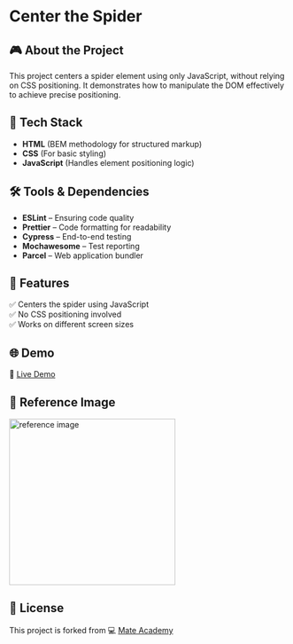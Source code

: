 # Center the Spider

## 🎮 About the Project
This project centers a spider element using only JavaScript, without relying on CSS positioning. It demonstrates how to manipulate the DOM effectively to achieve precise positioning.

## 🚀 Tech Stack
- **HTML** (BEM methodology for structured markup)
- **CSS** (For basic styling)
- **JavaScript** (Handles element positioning logic)

## 🛠️ Tools & Dependencies
- **ESLint** – Ensuring code quality  
- **Prettier** – Code formatting for readability  
- **Cypress** – End-to-end testing  
- **Mochawesome** – Test reporting  
- **Parcel** – Web application bundler  

## 📌 Features
✅ Сenters the spider using JavaScript  
✅ No CSS positioning involved  
✅ Works on different screen sizes  

## 🌐 Demo
🔗 [Live Demo](https://AndriiZakharenko.github.io/center-spider/)

## 📸 Reference Image  
<img src="./src/images/preview.png" alt="reference image" width="300px" />

## 📜 License
This project is forked from 💻 [Mate Academy](https://github.com/mate-academy/js_center_spider_DOM)
